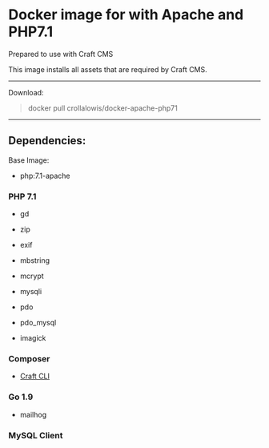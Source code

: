 # Docker image for with Apache and PHP7.1

Prepared to use with Craft CMS

This image installs all assets that are required by Craft CMS.

---

Download:

> docker pull crollalowis/docker-apache-php71


---

## Dependencies:

Base Image:

- php:7.1-apache


### PHP 7.1

- gd 

- zip

- exif

- mbstring

- mcrypt

- mysqli

- pdo

- pdo_mysql

- imagick

### Composer

- [Craft CLI](https://github.com/rsanchez/craft-cli)

### Go 1.9

- mailhog

### MySQL Client